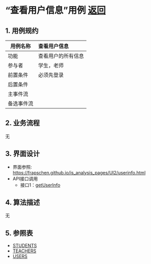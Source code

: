 ﻿# “查看用户信息”用例 [返回](../README.md)
## 1. 用例规约

|用例名称|查看用户信息|
|-------|:-------------|
|功能|查看用户的所有信息|
|参与者|学生，老师|
|前置条件|必须先登录|
|后置条件| |
|主事件流| |
|备选事件流| |

## 2. 业务流程
无

## 3. 界面设计
- 界面参照: https://frapschen.github.io/is_analysis_pages/UI2/userinfo.html
- API接口调用
    - 接口1：[getUserInfo](../interface/getUserInfo.md)

## 4. 算法描述
无
    
## 5. 参照表
- [STUDENTS](../Database.md/#STUDENTS)
- [TEACHERS](../Database.md/#TEACHERS)
- [USERS](../Database.md/#USERS)
